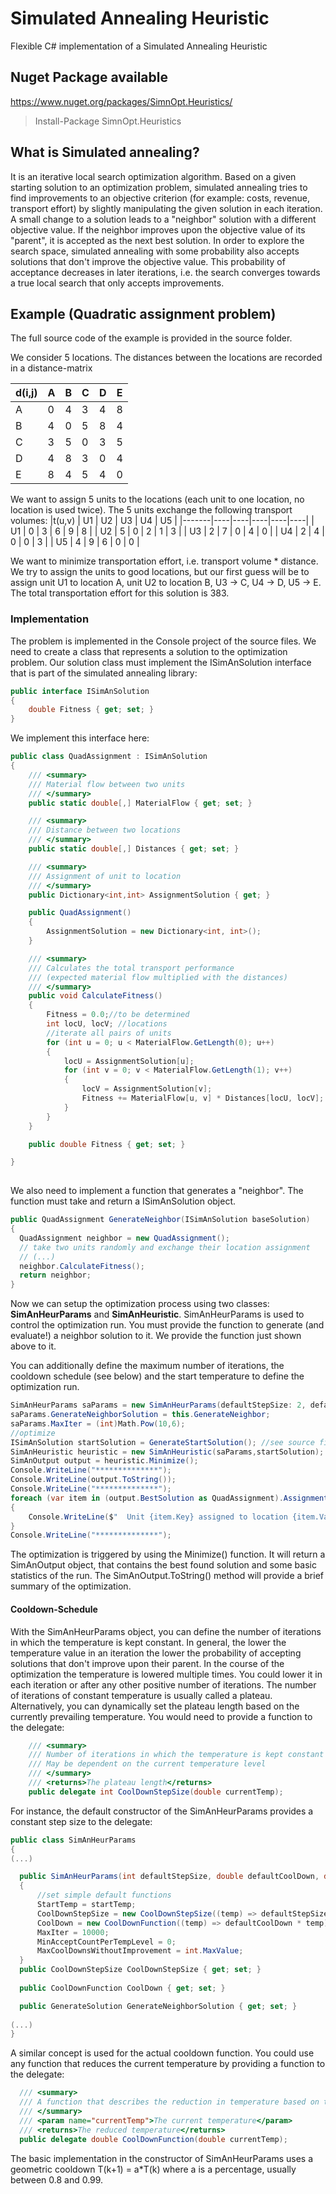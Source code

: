 # Simulated Annealing Heuristic

Flexible C# implementation of a Simulated Annealing Heuristic

## Nuget Package available

https://www.nuget.org/packages/SimnOpt.Heuristics/
> Install-Package SimnOpt.Heuristics

## What is Simulated annealing?
It is an iterative local search optimization algorithm. Based on a given starting solution to an optimization problem, simulated annealing tries to find improvements to an objective criterion (for example: costs, revenue, transport effort) by slightly manipulating the given solution in each iteration. A small change to a solution leads to a "neighbor" solution with a different objective value. If the neighbor improves upon the objective value of its "parent", it is accepted as the next best solution. In order to explore the search space, simulated annealing with some probability also accepts solutions that don't improve the objective value. This probability of acceptance decreases in later iterations, i.e. the search converges towards a true local search that only accepts improvements. 

## Example (Quadratic assignment problem)

The full source code of the example is provided in the source folder.

We consider 5 locations. The distances between the locations are recorded in a distance-matrix

| d(i,j) | A | B | C | D | E |
|---|---|---|---|---|---|
| A | 0 | 4 | 3 | 4 | 8 |
| B | 4 | 0 | 5 | 8 | 4 |
| C | 3 | 5 | 0 | 3 | 5 | 
| D | 4 | 8 | 3 | 0 | 4 |
| E | 8 | 4 | 5 | 4 | 0 |

We want to assign 5 units to the locations (each unit to one location, no location is used twice). The 5 units exchange the following transport volumes:
|t(u,v) | U1 | U2 | U3 | U4 | U5 |
|-------|----|----|----|----|----|
|  U1   | 0  | 3  | 6  | 9  | 8  |
|  U2   | 5  | 0  | 2  | 1  | 3  |
|  U3   | 2  | 7  | 0  | 4  | 0  |
|  U4   | 2  | 4  | 0  | 0  | 3  |
|  U5   | 4  | 9  | 6  | 0  | 0  |

We want to minimize transportation effort, i.e. transport volume * distance. We try to assign the units to good locations, but our first guess will be to assign unit U1 to location A, unit U2 to location B, U3 -> C, U4 -> D, U5 -> E. 
The total transportation effort for this solution is 383.

### Implementation

The problem is implemented in the Console project of the source files.
We need to create a class that represents a solution to the optimization problem. 
Our solution class must implement the 
ISimAnSolution interface that is part of the simulated annealing library:
```C#
public interface ISimAnSolution
{
    double Fitness { get; set; }
}
```
We implement this interface here:
```C#
public class QuadAssignment : ISimAnSolution
{
    /// <summary>
    /// Material flow between two units
    /// </summary>
    public static double[,] MaterialFlow { get; set; }

    /// <summary>
    /// Distance between two locations
    /// </summary>
    public static double[,] Distances { get; set; }

    /// <summary>
    /// Assignment of unit to location
    /// </summary>
    public Dictionary<int,int> AssignmentSolution { get; }

    public QuadAssignment()
    {
        AssignmentSolution = new Dictionary<int, int>();
    }

    /// <summary>
    /// Calculates the total transport performance
    /// (expected material flow multiplied with the distances)
    /// </summary>
    public void CalculateFitness()
    {
        Fitness = 0.0;//to be determined
        int locU, locV; //locations
        //iterate all pairs of units
        for (int u = 0; u < MaterialFlow.GetLength(0); u++)
        {
            locU = AssignmentSolution[u];
            for (int v = 0; v < MaterialFlow.GetLength(1); v++)
            {
                locV = AssignmentSolution[v];
                Fitness += MaterialFlow[u, v] * Distances[locU, locV];
            }
        }            
    }

    public double Fitness { get; set; }

}
  
```
We also need to implement a function that generates a "neighbor". The function must take and return a ISimAnSolution object.
```C#
public QuadAssignment GenerateNeighbor(ISimAnSolution baseSolution)
{
  QuadAssignment neighbor = new QuadAssignment();
  // take two units randomly and exchange their location assignment
  // (...)
  neighbor.CalculateFitness();
  return neighbor;
}
```

Now we can setup the optimization process using two classes: **SimAnHeurParams** and **SimAnHeuristic**.
SimAnHeurParams is used to control the optimization run. You must provide the function to generate (and evaluate!) a neighbor solution to it.
We provide the function just shown above to it. 

You can additionally define the maximum number of iterations, the cooldown schedule (see below) and the start temperature to define the optimization run.

```C#
SimAnHeurParams saParams = new SimAnHeurParams(defaultStepSize: 2, defaultCoolDown: 0.8, startTemp: 20);
saParams.GenerateNeighborSolution = this.GenerateNeighbor;
saParams.MaxIter = (int)Math.Pow(10,6);
//optimize
ISimAnSolution startSolution = GenerateStartSolution(); //see source files-> simple start solution
SimAnHeuristic heuristic = new SimAnHeuristic(saParams,startSolution);
SimAnOutput output = heuristic.Minimize();
Console.WriteLine("**************");
Console.WriteLine(output.ToString());
Console.WriteLine("**************");
foreach (var item in (output.BestSolution as QuadAssignment).AssignmentSolution)
{
    Console.WriteLine($"  Unit {item.Key} assigned to location {item.Value}.");
}
Console.WriteLine("**************");
```
The optimization is triggered by using the Minimize() function.
It will return a SimAnOutput object, that contains the best found solution and some basic statistics of the run.
The SimAnOutput.ToString() method will provide a brief summary of the optimization.

#### Cooldown-Schedule
With the SimAnHeurParams object, you can define the number of iterations in which the temperature is kept constant. In general, the lower the temperature value in an iteration the lower the probability of accepting solutions that don't improve upon their parent. In the course of the optimization the temperature is lowered multiple times. You could lower it in each iteration or after any other positive number of iterations. The number of iterations of constant temperature is usually called a plateau.
Alternatively, you can dynamically set the plateau length based on the currently prevailing temperature. You would need to provide a function to the delegate:
```C#
    /// <summary>
    /// Number of iterations in which the temperature is kept constant
    /// May be dependent on the current temperature level
    /// </summary>
    /// <returns>The plateau length</returns>
    public delegate int CoolDownStepSize(double currentTemp);
```
For instance, the default constructor of the SimAnHeurParams provides a constant step size to the delegate:
```C#
public class SimAnHeurParams
{
(...)

  public SimAnHeurParams(int defaultStepSize, double defaultCoolDown, double startTemp)
  {
      //set simple default functions
      StartTemp = startTemp;
      CoolDownStepSize = new CoolDownStepSize((temp) => defaultStepSize);
      CoolDown = new CoolDownFunction((temp) => defaultCoolDown * temp);
      MaxIter = 10000;
      MinAcceptCountPerTempLevel = 0;
      MaxCoolDownsWithoutImprovement = int.MaxValue;
  }
  public CoolDownStepSize CoolDownStepSize { get; set; }
  
  public CoolDownFunction CoolDown { get; set; }

  public GenerateSolution GenerateNeighborSolution { get; set; }
  
(...)
}
```
A similar concept is used for the actual cooldown function. You could use any function that reduces the current temperature by providing a function to the delegate:
```C#
  /// <summary>
  /// A function that describes the reduction in temperature based on the current temperature
  /// </summary>
  /// <param name="currentTemp">The current temperature</param>
  /// <returns>The reduced temperature</returns>
  public delegate double CoolDownFunction(double currentTemp);
```
The basic implementation in the constructor of SimAnHeurParams uses a geometric cooldown T(k+1) = a*T(k) where a is a percentage, usually between 0.8 and 0.99.

